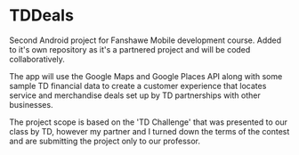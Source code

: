 TDDeals
=======

Second Android project for Fanshawe Mobile development course. Added to it's own repository as it's a partnered project and will
be coded collaboratively.

The app will use the Google Maps and Google Places API along with some sample TD financial data to create a customer experience
that locates service and merchandise deals set up by TD partnerships with other businesses.

The project scope is based on the 'TD Challenge' that was presented to our class by TD, however my partner and I turned
down the terms of the contest and are submitting the project only to our professor.


